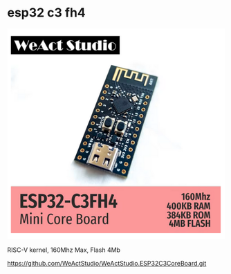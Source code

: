 # esp32 c3 fh4

![alt text](image.png)

RISC-V kernel,  160Mhz Max, Flash 4Mb

https://github.com/WeActStudio/WeActStudio.ESP32C3CoreBoard.git